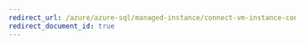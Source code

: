 ```yaml
---
redirect_url: /azure/azure-sql/managed-instance/connect-vm-instance-configure
redirect_document_id: true
---
```

